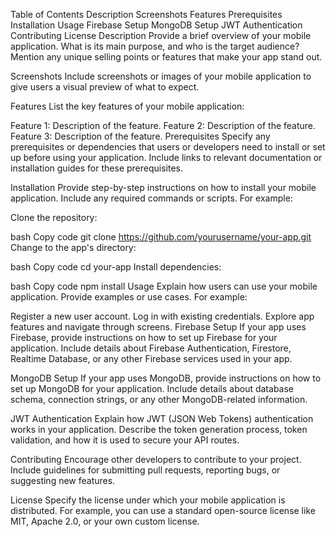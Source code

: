 Table of Contents
Description
Screenshots
Features
Prerequisites
Installation
Usage
Firebase Setup
MongoDB Setup
JWT Authentication
Contributing
License
Description
Provide a brief overview of your mobile application. What is its main purpose, and who is the target audience? Mention any unique selling points or features that make your app stand out.

Screenshots
Include screenshots or images of your mobile application to give users a visual preview of what to expect.

Features
List the key features of your mobile application:

Feature 1: Description of the feature.
Feature 2: Description of the feature.
Feature 3: Description of the feature.
Prerequisites
Specify any prerequisites or dependencies that users or developers need to install or set up before using your application. Include links to relevant documentation or installation guides for these prerequisites.

Installation
Provide step-by-step instructions on how to install your mobile application. Include any required commands or scripts. For example:

Clone the repository:

bash
Copy code
git clone https://github.com/yourusername/your-app.git
Change to the app's directory:

bash
Copy code
cd your-app
Install dependencies:

bash
Copy code
npm install
Usage
Explain how users can use your mobile application. Provide examples or use cases. For example:

Register a new user account.
Log in with existing credentials.
Explore app features and navigate through screens.
Firebase Setup
If your app uses Firebase, provide instructions on how to set up Firebase for your application. Include details about Firebase Authentication, Firestore, Realtime Database, or any other Firebase services used in your app.

MongoDB Setup
If your app uses MongoDB, provide instructions on how to set up MongoDB for your application. Include details about database schema, connection strings, or any other MongoDB-related information.

JWT Authentication
Explain how JWT (JSON Web Tokens) authentication works in your application. Describe the token generation process, token validation, and how it is used to secure your API routes.

Contributing
Encourage other developers to contribute to your project. Include guidelines for submitting pull requests, reporting bugs, or suggesting new features.

License
Specify the license under which your mobile application is distributed. For example, you can use a standard open-source license like MIT, Apache 2.0, or your own custom license.